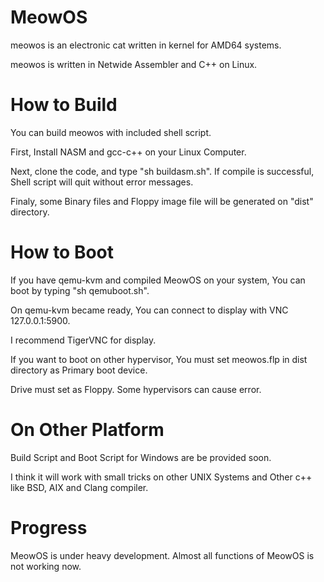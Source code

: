 # MeowOS
meowos is an electronic cat written in kernel for AMD64 systems.

meowos is written in Netwide Assembler and C++ on Linux.

# How to Build
You can build meowos with included shell script. 

First, Install NASM and gcc-c++ on your Linux Computer. 

Next, clone the code, and type "sh buildasm.sh". If compile is successful, Shell script will quit without error messages.

Finaly, some Binary files and Floppy image file will be generated on "dist" directory.


# How to Boot
If you have qemu-kvm and compiled MeowOS on your system, You can boot by typing "sh qemuboot.sh". 

On qemu-kvm became ready, You can connect to display with VNC 127.0.0.1:5900.

I recommend TigerVNC for display.

If you want to boot on other hypervisor, You must set meowos.flp in dist directory as Primary boot device.

Drive must set as Floppy. Some hypervisors can cause error.


# On Other Platform
Build Script and Boot Script for Windows are be provided soon.

I think it will work with small tricks on other UNIX Systems and Other c++ like BSD, AIX and Clang compiler.


# Progress
MeowOS is under heavy development. Almost all functions of MeowOS is not working now.
